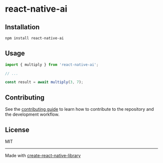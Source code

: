 # react-native-ai

 

## Installation

```sh
npm install react-native-ai
```

## Usage

```js
import { multiply } from 'react-native-ai';

// ...

const result = await multiply(3, 7);
```

## Contributing

See the [contributing guide](CONTRIBUTING.md) to learn how to contribute to the repository and the development workflow.

## License

MIT

---

Made with [create-react-native-library](https://github.com/callstack/react-native-builder-bob)
